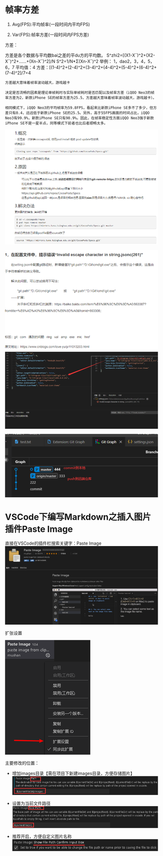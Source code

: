 

# 帧率方差

1) Avg(FPS):平均帧率(一段时间内平均FPS)

2) Var(FPS):帧率方差(一段时间内FPS方差)

方差：

方差是各个数据与平均数bai之差的平du方的平均数。
S^zhi2=[(X1-X¯)^2+(X2-X¯)^2+……+(Xn-X¯)^2]/N
S^2=1/N*Σ(Xn-X¯)^2
举例：
1，dao2，3，4，5，6，7
平均值：4
方差：[(1-4)^2+(2-4)^2+(3-4)^2+(4-4)^2+(5-4)^2+(6-4)^2+(7-4)^2]/7=4

    方差越大意味着帧率波动越大，游戏越卡

    决定是否流畅的因素是理论单帧耗时与实际单帧耗时是否匹配以及帧率方差（iQOO Neo3的帧率方差为2，新款iPhone SE的帧率方差为25.5，方差越大意味着帧率波动越大，游戏越卡）。

    相同模式下，iQQO Neo3的平均帧率为59.8FPS，看起来比新款iPhone SE多不了多少，但方差只有0.4，远远低于新款iPhone SE的25.5。另外，高于55FPS画面的时间占比，iQQO Neo3有99.9%，新款iPhone SE只有90.9%。因此，在帧率稳定性方面iQQO Neo3强于新款iPhone SE不是一星半点，同等模式下前者也比后者顺畅太多。

![](images/2020-09-14-11-58-54.png)



![](images/2020-09-14-11-58-33.png)
![](images/2020-09-14-11-33-24.png)



![](images/2020-09-14-11-59-03.png)


# VSCode下编写Markdown之插入图片插件Paste Image 
直接在VSCode的插件栏搜索关键字：Paste Image
![](images/2020-09-14-14-01-21.png)


扩张设置

![](images/2020-09-14-14-01-44.png)


主要修改的位置：
- 增加images目录【需在项目下新建images目录，方便存储图片】
![](images/2020-09-14-14-02-54.png)

- 设置为当前文件路径
![](images/2020-09-14-14-03-23.png)

- 推荐开启，方便自定义图片名称
![](images/2020-09-14-14-03-43.png)